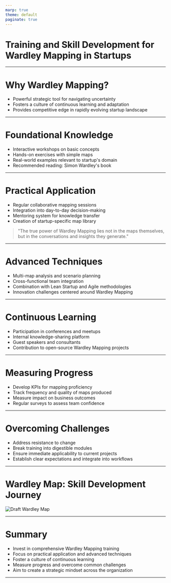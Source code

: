 ```yaml
---
marp: true
theme: default
paginate: true
---
```


# Training and Skill Development for Wardley Mapping in Startups

---

# Why Wardley Mapping?

- Powerful strategic tool for navigating uncertainty
- Fosters a culture of continuous learning and adaptation
- Provides competitive edge in rapidly evolving startup landscape

---

# Foundational Knowledge

- Interactive workshops on basic concepts
- Hands-on exercises with simple maps
- Real-world examples relevant to startup's domain
- Recommended reading: Simon Wardley's book

---

# Practical Application

- Regular collaborative mapping sessions
- Integration into day-to-day decision-making
- Mentoring system for knowledge transfer
- Creation of startup-specific map library

> "The true power of Wardley Mapping lies not in the maps themselves, but in the conversations and insights they generate."

---

# Advanced Techniques

- Multi-map analysis and scenario planning
- Cross-functional team integration
- Combination with Lean Startup and Agile methodologies
- Innovation challenges centered around Wardley Mapping

---

# Continuous Learning

- Participation in conferences and meetups
- Internal knowledge-sharing platform
- Guest speakers and consultants
- Contribution to open-source Wardley Mapping projects

---

# Measuring Progress

- Develop KPIs for mapping proficiency
- Track frequency and quality of maps produced
- Measure impact on business outcomes
- Regular surveys to assess team confidence

---

# Overcoming Challenges

- Address resistance to change
- Break training into digestible modules
- Ensure immediate applicability to current projects
- Establish clear expectations and integrate into workflows

---

# Wardley Map: Skill Development Journey

![Draft Wardley Map](https://images.wardleymaps.ai/map_486aa606-074a-42c3-a4a0-03918dc4a054.png)

---

# Summary

- Invest in comprehensive Wardley Mapping training
- Focus on practical application and advanced techniques
- Foster a culture of continuous learning
- Measure progress and overcome common challenges
- Aim to create a strategic mindset across the organization

---
